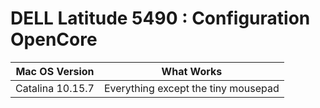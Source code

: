 # DELL Latitude 5490 : Configuration OpenCore

Mac OS Version | What Works
------------ | -------------
Catalina 10.15.7 | Everything except the tiny mousepad
